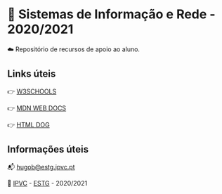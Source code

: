 # :open_file_folder: Sistemas de Informação e Rede - 2020/2021

:cloud: Repositório de recursos de apoio ao aluno.


## Links úteis

:point_right: [W3SCHOOLS](https://www.w3schools.com/)

:point_right: [MDN WEB DOCS](https://developer.mozilla.org/en-US/)

:point_right: [HTML DOG](https://www.htmldog.com/)


## Informações úteis
:mailbox_with_mail: hugob@estg.ipvc.pt 

:school: [IPVC](http://www.ipvc.pt/) - [ESTG](http://portal.ipvc.pt/portal/page/portal/estg) - 2020/2021
